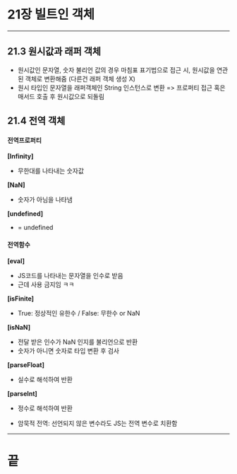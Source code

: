 # 21장 빌트인 객체

---

## 21.3 원시값과 래퍼 객체

- 원시값인 문자열, 숫자 불리언 값의 경우 마침표 표기법으로 접근 시, 원시값을 연관된 객체로 변환해줌 (다른건 래퍼 객체 생성 X)
- 원시 타입인 문자열을 래퍼객체인 String 인스턴스로 변환 => 프로퍼티 접근 혹은 매서드 호출 후 원시값으로 되돌림

## 21.4 전역 객체
#### **전역프로퍼티**

**[Infinity]**
- 무한대를 나타내는 숫자값

**[NaN]**
- 숫자가 아님을 나타냄

**[undefined]**
- = undefined
#### **전역함수**
**[eval]**
- JS코드를 나타내는 문자열을 인수로 받음
- 근데 사용 금지임 ㅋㅋ

**[isFinite]**
- True: 정상적인 유한수 / False: 무한수 or NaN

**[isNaN]**
- 전달 받은 인수가 NaN 인지를 불리언으로 반환
- 숫자가 아니면 숫자로 타입 변환 후 검사

**[parseFloat]**
- 실수로 해석하여 반환

**[parseInt]**
- 정수로 해석하여 반환

* 암묵적 전역: 선언되지 않은 변수라도 JS는 전역 변수로 치환함


***

# 끝